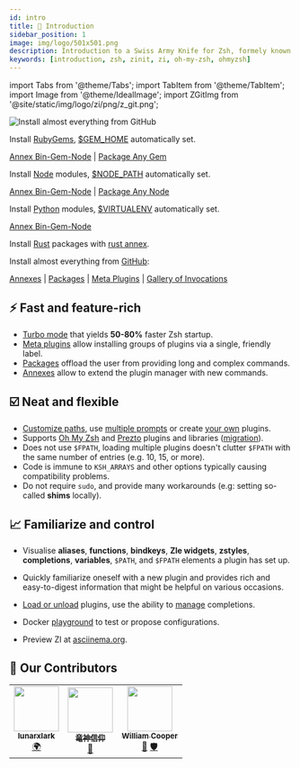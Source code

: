 ```yaml
---
id: intro
title: 🎉 Introduction
sidebar_position: 1
image: img/logo/501x501.png
description: Introduction to a Swiss Army Knife for Zsh, formely known as zplugin, zinit.
keywords: [introduction, zsh, zinit, zi, oh-my-zsh, ohmyzsh]
---
```


import Tabs from '@theme/Tabs'; 
import TabItem from '@theme/TabItem';
import Image from '@theme/IdealImage';
import ZGitImg from '@site/static/img/logo/zi/png/z_git.png';

<Image img={ZGitImg} alt="Install almost everything from GitHub" />

<Tabs>
  <TabItem value="gems" label="RubyGems">

Install [RubyGems](https://rubygems.org), [$GEM_HOME](https://guides.rubygems.org/command-reference/#gem-environment) automatically set.

[Annex Bin-Gem-Node](ecosystem/annexes/bin-gem-node) | [Package Any Gem](https://github.com/z-shell/any-gem)

  </TabItem>
  <TabItem value="node" label="Node">

Install [Node](https://www.npmjs.com) modules, [$NODE_PATH](https://nodejs.org/api/modules.html#modules_loading_from_the_global_folders) automatically set.

[Annex Bin-Gem-Node](ecosystem/annexes/bin-gem-node) | [Package Any Node](https://github.com/z-shell/any-node)

  </TabItem>
  <TabItem value="pip" label="Python">

Install [Python](https://python.org) modules, [$VIRTUALENV](https://docs.python.org/3/tutorial/venv.html) automatically set.

[Annex Bin-Gem-Node](ecosystem/annexes/bin-gem-node)

  </TabItem>
  <TabItem value="rust" label="Rust">

Install [Rust](https://crates.io) packages with [rust annex](ecosystem/annexes/rust).

  </TabItem>
  <TabItem value="github" label="GitHub" default>

Install almost everything from [GitHub](https://github.com):

[Annexes](ecosystem/annexes) | [Packages](ecosystem/packages) | [Meta Plugins](ecosystem/annexes/meta-plugins) | [Gallery of Invocations](gallery/collection)

</TabItem>
</Tabs>


## ⚡️ Fast and feature-rich

- [Turbo mode](getting_started/overview#turbo-mode-zsh--53) that yields **50-80%** faster Zsh startup.
- [Meta plugins](/search?q=meta+plugins) allow installing groups of plugins via a single, friendly label.
- [Packages](/search?q=packages) offload the user from providing long and complex commands.
- [Annexes](/search?q=annexes) allow to extend the plugin manager with new commands.

## ☑️  Neat and flexible

- [Customize paths](guides/customization#customizing-paths), use [multiple prompts](guides/customization#multiple-prompts) or create [your own](guides/customization#non-github-local-plugins) plugins.
- Supports [Oh My Zsh](getting_started/overview#oh-my-zsh-prezto) and [Prezto](getting_started/overview#oh-my-zsh-prezto) plugins and libraries ([migration](getting_started/migration)).
- Does not use `$FPATH`, loading multiple plugins doesn't clutter `$FPATH` with the same number of entries (e.g. 10, 15, or more).
- Code is immune to `KSH_ARRAYS` and other options typically causing compatibility problems.
- Do not require `sudo`, and provide many workarounds (e.g: setting so-called **shims** locally).

## 📈 Familiarize and control

- Visualise **aliases**, **functions**, **bindkeys**, **Zle widgets**, **zstyles**, **completions**, **variables**, `$PATH`, and `$FPATH` elements a plugin has set up.
- Quickly familiarize oneself with a new plugin and provides rich and easy-to-digest information that might be helpful on various occasions.
- [Load or unload](guides/commands#loading-and-unloading) plugins, use the ability to [manage](guides/commands#completions-management) completions.

- Docker [playground](https://github.com/z-shell/playground) to test or propose configurations.
- Preview ZI at [asciinema.org](https://asciinema.org/a/459358).

## 🥇 Our Contributors

<!-- ALL-CONTRIBUTORS-LIST:START - Do not remove or modify this section -->
<!-- prettier-ignore-start -->
<!-- markdownlint-disable -->

<table>
  <tr>
    <td align="center"><a href="https://github.com/lunarxlark"><img src="https://avatars.githubusercontent.com/u/18758150?v=4?s=80" width="80px;" alt=""/><br /><sub><b>lunarxlark</b></sub></a><br /><a href="#translation-lunarxlark" title="Translation">🌍</a></td>
    <td align="center"><a href="https://github.com/the-ryujin"><img src="https://avatars.githubusercontent.com/u/98503588?v=4?s=80" width="80px;" alt=""/><br /><sub><b>竜神信仰</b></sub></a><br /><a href="#maintenance-the-ryujin" title="Maintenance">🚧</a></td>
    <td align="center"><a href="https://github.com/wicoop"><img src="https://avatars.githubusercontent.com/u/60315017?v=4?s=80" width="80px;" alt=""/><br /><sub><b>William Cooper</b></sub></a><br /><a href="#maintenance-wicoop" title="Maintenance">🚧</a> <a href="#security-wicoop" title="Security">🛡️</a></td>
  </tr>
</table>

<!-- markdownlint-restore -->
<!-- prettier-ignore-end -->
<!-- ALL-CONTRIBUTORS-LIST:END -->


